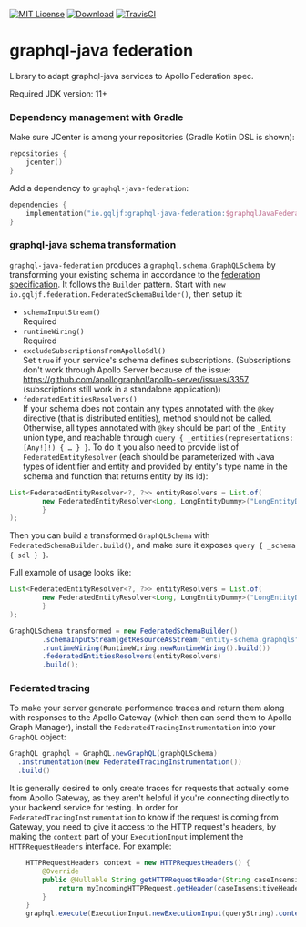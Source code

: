 [![MIT License](https://img.shields.io/github/license/rkudryashov/graphql-java-federation.svg)](LICENSE)
[![Download](https://api.bintray.com/packages/gqljf/maven/graphql-java-federation/images/download.svg)](https://bintray.com/gqljf/maven/graphql-java-federation/_latestVersion)
[![TravisCI](https://travis-ci.com/rkudryashov/graphql-java-federation.svg)](https://travis-ci.com/rkudryashov/graphql-java-federation)

# graphql-java federation

Library to adapt graphql-java services to Apollo Federation spec.

Required JDK version: 11+

### Dependency management with Gradle

Make sure JCenter is among your repositories (Gradle Kotlin DSL is shown):

```kotlin
repositories {
    jcenter()
}
```

Add a dependency to `graphql-java-federation`:

```kotlin
dependencies {
    implementation("io.gqljf:graphql-java-federation:$graphqlJavaFederationVersion")
}
```

### graphql-java schema transformation

`graphql-java-federation` produces a `graphql.schema.GraphQLSchema` by transforming your existing schema in accordance to the
[federation specification](https://www.apollographql.com/docs/apollo-server/federation/federation-spec/). It follows the `Builder` pattern. Start with 
`new io.gqljf.federation.FederatedSchemaBuilder()`, then setup it:

- `schemaInputStream()`  
Required
- `runtimeWiring()`  
Required
- `excludeSubscriptionsFromApolloSdl()`  
Set `true` if your service's schema defines subscriptions. (Subscriptions don't work through Apollo Server because of the issue: https://github.com/apollographql/apollo-server/issues/3357 
(subscriptions still work in a standalone application))
- `federatedEntitiesResolvers()`  
If your schema does not contain any types annotated with the `@key` directive (that is distributed entities), method should not be called. Otherwise, all types annotated 
with `@key` should be part of the `_Entity` union type, and reachable through `query { _entities(representations: [Any!]!) { … } }`. To do it you also need to provide list of 
`FederatedEntityResolver` (each should be parameterized with Java types of identifier and entity and provided by entity's type name in the schema and function that returns entity by its id):  
```java
List<FederatedEntityResolver<?, ?>> entityResolvers = List.of(
        new FederatedEntityResolver<Long, LongEntityDummy>("LongEntityDummy", id -> new LongEntityDummy(id, "qwerty")) {
        }
);
```

Then you can build a transformed `GraphQLSchema` with `FederatedSchemaBuilder.build()`, and make sure it exposes `query { _schema { sdl } }`.

Full example of usage looks like:
```java
List<FederatedEntityResolver<?, ?>> entityResolvers = List.of(
        new FederatedEntityResolver<Long, LongEntityDummy>("LongEntityDummy", id -> new LongEntityDummy(id, "qwerty")) {
        }
);

GraphQLSchema transformed = new FederatedSchemaBuilder()
        .schemaInputStream(getResourceAsStream("entity-schema.graphqls"))
        .runtimeWiring(RuntimeWiring.newRuntimeWiring().build())
        .federatedEntitiesResolvers(entityResolvers)
        .build();
```

### Federated tracing

To make your server generate performance traces and return them along with
responses to the Apollo Gateway (which then can send them to Apollo Graph
Manager), install the `FederatedTracingInstrumentation` into your `GraphQL`
object:

```java
GraphQL graphql = GraphQL.newGraphQL(graphQLSchema)
  .instrumentation(new FederatedTracingInstrumentation())
  .build()
```

It is generally desired to only create traces for requests that actually come
from Apollo Gateway, as they aren't helpful if you're connecting directly to
your backend service for testing. In order for `FederatedTracingInstrumentation`
to know if the request is coming from Gateway, you need to give it access to the
HTTP request's headers, by making the `context` part of your `ExecutionInput`
implement the `HTTPRequestHeaders` interface.  For example:

```java
    HTTPRequestHeaders context = new HTTPRequestHeaders() {
        @Override
        public @Nullable String getHTTPRequestHeader(String caseInsensitiveHeaderName) {
            return myIncomingHTTPRequest.getHeader(caseInsensitiveHeaderName);
        }
    }
    graphql.execute(ExecutionInput.newExecutionInput(queryString).context(context));

```
